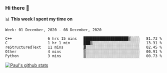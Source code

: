 ### Hi there 👋

📊 **This week I spent my time on**
<!--START_SECTION:waka-->
```text
Week: 01 December, 2020 - 08 December, 2020

C++                6 hrs 15 mins   ████████████████████▒░░░░   81.73 % 
C                  1 hr 1 min      ███▒░░░░░░░░░░░░░░░░░░░░░   13.31 % 
reStructuredText   11 mins         ▓░░░░░░░░░░░░░░░░░░░░░░░░   02.45 % 
Other              4 mins          ▒░░░░░░░░░░░░░░░░░░░░░░░░   00.91 % 
Python             3 mins          ▒░░░░░░░░░░░░░░░░░░░░░░░░   00.73 % 
```
<!--END_SECTION:waka-->


[![Paul's github stats](https://github-readme-stats.vercel.app/api?username=mickeyouyou&theme=dracula&show_icons=true)](https://github.com/anuraghazra/github-readme-stats)
